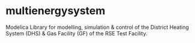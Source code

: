 # multienergysystem
Modelica Library for modelling, simulation &amp; control of the District Heating System (DHS) &amp; Gas Facility (GF) of the RSE Test Facility.
